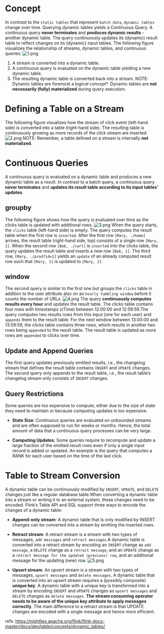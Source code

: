 
# Concept

In contrast to the `static tables` that represent `batch data`, `dynamic tables` change over time.
Querying dynamic tables yields a Continuous Query. A continuous query **never terminates** and **produces dynamic results** - another dynamic table. The query continuously updates its (dynamic) result table to reflect changes on its (dynamic) input tables.
The following figure visualizes the relationship of streams, dynamic tables, and continuous queries:
![1.png](1.png)
1. A stream is converted into a dynamic table.
2. A continuous query is evaluated on the dynamic table yielding a new dynamic table.
3. The resulting dynamic table is converted back into a stream.
NOTE: Dynamic tables are foremost a *logical concept**. Dynamic tables are **not necessarily (fully) materialized** during query execution.

# Defining a Table on a Stream
The following figure visualizes how the stream of click event (left-hand side) is converted into a table (right-hand side). The resulting table is continuously growing as more records of the click stream are inserted.
![2.png](2.png)
NOTE: Remember, a table defined on a stream is internally **not materialized**.


# Continuous Queries


A continuous query is evaluated on a dynamic table and produces a new dynamic table as a result. In contrast to a batch query, a continuous query **never terminates** and **updates its result table according to its input tables’ updates**.


## groupby
The following figure shows how the query is evaluated over time as the clicks table is updated with additional rows.
![3.png](3.png)
When the query starts, the `clicks` table (left-hand side) is empty.
The query computes the result table when the first row is `inserted`. After the first row `[Mary, ./home]` arrives, the result table (right-hand side, top) consists of a single row `[Mary, 1]`.
When the second row `[Bob, ./cart]` is `inserted` into the clicks table, the query updates the result table and inserts a new row `[Bob, 1]`.
The third row, `[Mary, ./prod?id=1]` yields an `update` of an already computed result row such that `[Mary, 1]` is updated to `[Mary, 2]`.


## window
The second query is similar to the first one but groups the `clicks` table in addition to the user attribute also on an `hourly tumbling window` before it counts the number of URLs.
![4.png](4.png)
The query **continuously computes results every hour** and updates the result table.
The clicks table contains four rows with timestamps (cTime) between 12:00:00 and 12:59:59.The query computes two results rows from this input (one for each user) and `appends` them to the result table.
For the next window between 13:00:00 and 13:59:59, the clicks table contains three rows, which results in another two rows being `appended` to the result table.
The result table is updated as more rows are `appended` to clicks over time.

## Update and Append Queries
The first query updates previously emitted results, i.e., the changelog stream that defines the result table contains `INSERT` and `UPDATE` changes.
The second query only appends to the result table, i.e., the result table’s changelog stream only consists of `INSERT` changes.


## Query Restrictions
Some queries are too expensive to compute, either due to the size of state they need to maintain or because computing updates is too expensive.

- **State Size**: Continuous queries are evaluated on unbounded streams and are often supposed to run for weeks or months. Hence, the total amount of data that a continuous query processes can be very large. 

- **Computing Updates**: Some queries require to recompute and update a large fraction of the emitted result rows even if only a single input record is added or updated.  An example is the query that computes a RANK for each user based on the time of the last click. 


# Table to Stream Conversion
A dynamic table can be continuously modified by `INSERT`, `UPDATE`, and `DELETE` changes just like a regular database table.When converting a dynamic table into a stream or writing it to an external system, these changes need to be encoded. Flink’s Table API and SQL support three ways to encode the changes of a dynamic table:

- **Append-only stream**: A dynamic table that is only modified by INSERT changes can be converted into a stream by emitting the inserted rows.

- **Retract stream**: A retract stream is a stream with two types of messages, `add messages` and `retract messages`.A dynamic table is converted into a retract stream by encoding an `INSERT` change as `add message`, a `DELETE` change as a `retract message`, and an `UPDATE` change as a `retract message for the updated (previous) row`, and an additional message for the updating (new) row.
![5.png](5.png)

- **Upsert stream**: An upsert stream is a stream with two types of messages, `upsert messages` and `delete messages`. A dynamic table that is converted into an upsert stream requires a (possibly composite) **unique key**. A dynamic table with a unique key is transformed into a stream by encoding `INSERT` and `UPDATE` changes as `upsert messages` and `DELETE` changes as `delete messages`. **The stream consuming operator needs to be aware of the unique key attribute to apply messages correctly**. The main difference to a retract stream is that UPDATE changes are encoded with a single message and hence more efficient. 


refs:
https://nightlies.apache.org/flink/flink-docs-master/docs/dev/table/concepts/dynamic_tables/